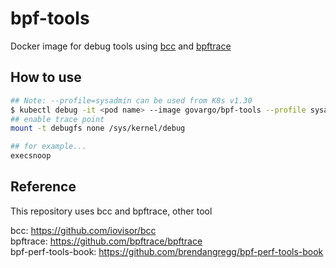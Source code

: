 # bpf-tools

Docker image for debug tools using [bcc](https://github.com/iovisor/bcc) and [bpftrace](https://github.com/bpftrace/bpftrace)

## How to use

```bash
## Note: --profile=sysadmin can be used from K8s v1.30
$ kubectl debug -it <pod name> --image govargo/bpf-tools --profile sysadmin --target <target container> -- bash
## enable trace point
mount -t debugfs none /sys/kernel/debug

## for example...
execsnoop
```

## Reference

This repository uses bcc and bpftrace, other tool

bcc: https://github.com/iovisor/bcc  
bpftrace: https://github.com/bpftrace/bpftrace  
bpf-perf-tools-book: https://github.com/brendangregg/bpf-perf-tools-book
